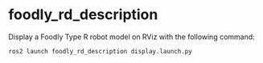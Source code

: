 # foodly_rd_description

Display a Foodly Type R robot model on RViz with the following command:

```sh
ros2 launch foodly_rd_description display.launch.py
```
